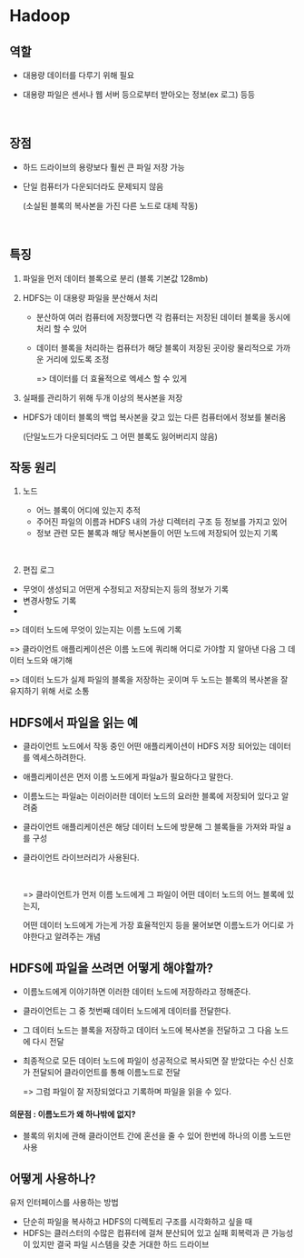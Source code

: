 # Hadoop 

## 역할

- 대용량 데이터를 다루기 위해 필요

- 대용량 파일은 센서나 웹 서버 등으로부터 받아오는 정보(ex 로그) 등등

  ​

## 장점

- 하드 드라이브의 용량보다 훨씬 큰 파일 저장 가능

- 단일 컴퓨터가 다운되더라도 문제되지 않음

  (소실된 블록의 복사본을 가진 다른 노드로 대체 작동)

  ​

## 특징

1. 파일을 먼저 데이터 블록으로 분리 (블록 기본값 128mb)

2. HDFS는 이 대용량 파일을 분산해서 처리

   - 분산하여 여러 컴퓨터에 저장했다면 각 컴퓨터는 저장된 데이터 블록을 동시에 처리 할 수 있어

   - 데이터 블록을 처리하는 컴퓨터가 해당 블록이 저장된 곳이랑 물리적으로 가까운 거리에 있도록 조정

     => 데이터를 더 효율적으로 엑세스 할 수 있게

3.  실패를 관리하기 위해  두개 이상의 복사본을 저장

   - HDFS가 데이터 블록의 백업 복사본을 갖고 있는 다른 컴퓨터에서 정보를 불러옴

     (단일노드가 다운되더라도 그 어떤 블록도 잃어버리지 않음)

## 작동 원리

1. 노드 

   - 어느 블록이 어디에 있는지 추적
   - 주어진 파일의 이름과 HDFS 내의 가상 디렉터리 구조 등 정보를 가지고 있어
   - 정보 관련 모든 불록과 해당 복사본들이 어떤 노드에 저장되어 있는지 기록

   ​

2.  편집 로그

   - 무엇이 생성되고 어떤게 수정되고 저장되는지 등의 정보가 기록
   - 변경사항도 기록
   - ​

   => 데이터 노드에 무엇이 있는지는 이름 노드에 기록

   => 클라이언트 애플리케이션은 이름 노드에 쿼리해 어디로 가야할 지 알아낸 다음 그 데이터 노드와 애기해 

   => 데이터 노드가 실제 파일의 블록을 저장하는 곳이며 두 노드는 블록의 복사본을 잘 유지하기 위해 서로 소통



## HDFS에서 파일을 읽는 예

- 클라이언트 노드에서 작동 중인 어떤 애플리케이션이 HDFS 저장 되어있는 데이터를 엑세스하려한다.

- 애플리케이션은 먼저 이름 노드에게 파일a가 필요하다고 말한다.

- 이름노드는 파일a는 이러이러한 데이터 노드의 요러한 블록에 저장되어 있다고 알려줌

- 클라이언트 애플리케이션은 해당 데이터 노드에 방문해 그 블록들을 가져와 파일 a를 구성

- 클라이언트 라이브러리가 사용된다.

  ​

  => 클라이언트가 먼저 이름 노드에게 그 파일이 어떤 데이터 노드의 어느 블록에 있는지,

  어떤 데이터 노드에게 가는게 가장 효율적인지 등을 물어보면 이름노드가 어디로 가야한다고 알려주는 개념



## HDFS에 파일을 쓰려면 어떻게 해야할까?

- 이름노드에게 이야기하면 이러한 데이터 노드에 저장하라고 정해준다.

- 클라이언트는 그 중 첫번째 데이터 노드에게 데이터를 전달한다.

- 그 데이터 노드는 블록을 저장하고 데이터 노드에 복사본을 전달하고 그 다음 노드에 다시 전달

- 최종적으로 모든 데이터 노드에 파일이 성공적으로 복사되면 잘 받았다는 수신 신호가 전달되어 클라이언트를 통해 이름노드로 전달

  => 그럼 파일이 잘 저장되었다고 기록하며 파일을 읽을 수 있다.



#### 의문점 : 이름노드가 왜 하나밖에 없지?

- 블록의 위치에 관해 클라이언트 간에 혼선을 줄 수 있어 한번에 하나의 이름 노드만 사용



## 어떻게 사용하나?

유저 인터페이스를 사용하는 방법

- 단순히 파일을 복사하고 HDFS의 디렉토리 구조를 시각화하고 싶을 때 
- HDFS는 클러스터의 수많은 컴퓨터에 걸쳐 분산되어 있고 실패 회복력과 큰 가능성이 있지만 결국 파일 시스템을 갖춘 거대한 하드 드라이브